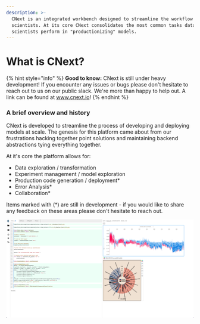 ```yaml
---
description: >-
  CNext is an integrated workbench designed to streamline the workflow for data
  scientists. At its core CNext consolidates the most common tasks data
  scientists perform in "productionizing" models.
---
```


# What is CNext?

{% hint style="info" %}
**Good to know:** CNext is still under heavy development! If you encounter any issues or bugs please don't hesitate to reach out to us on our public slack. We're more than happy to help out. A link can be found at www.cnext.io!
{% endhint %}

### A brief overview and history

CNext is developed to streamline the process of developing and deploying models at scale. The genesis for this platform came about from our frustrations hacking together point solutions and maintaining backend abstractions tying everything together.&#x20;

At it's core the platform allows for:

* Data exploration / transformation
* Experiment management / model exploration
* Production code generation / deployment\*
* Error Analysis\*
* Collaboration\*

Items marked with (\*) are still in development - if you would like to share any feedback on these areas please don't hesitate to reach out.&#x20;



![](<.gitbook/assets/Screen Shot 2022-05-17 at 7.37.51 PM.png>)

